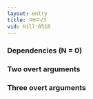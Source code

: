 ```yaml
---
layout: entry
title: འཆའ་√3
vid: Hill:0518
---
```

### Dependencies (N = 0)


### Two overt arguments


### Three overt arguments
